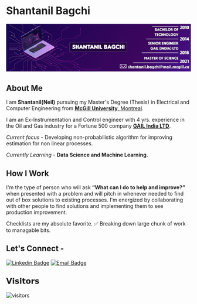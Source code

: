 # Shantanil Bagchi
![](https://github.com/ShantanilBagchi/ShantanilBagchi/blob/master/Dark-Blue-and-Turquoise-Gaming-Youtube-Channel-Art-new-copy.jpg)

<!--### <img src="https://github.com/abhishekapk/abhishekapk/blob/master/Assests/Hi.gif" width="29px"> Hello world!&nbsp;<img src="https://github.com/abhishekapk/abhishekapk/blob/master/Assests/Earth.gif" width="24px">-->


## About Me

I am **Shantanil(Neil)** pursuing my Master's Degree (Thesis) in Electrical and Computer Engineering from <a href="https://www.mcgill.ca//"> <b>McGill University</b>, Montreal</a>.

I am an Ex-Instrumentation and Control engineer with 4 yrs. experience in the Oil and Gas industry for a Fortune 500 company <a href="https://www.gailonline.com/home.html#maincontent"> <b>GAIL India LTD</b></a>. 

*Current focus* - Developing non-probabilistic algorithm for improving estimation for non linear processes. 

*Currently Learning* - **Data Science and Machine Learning**.



## How I Work
I'm the type of person who will ask **“What can I do to help and improve?”** when presented with a problem and will pitch in whenever needed to find out of box solutions to existing processes. I'm energized by collaborating with other people to find solutions and implementing them to see production improvement. 

Checklists are my absolute favorite. ✅ Breaking down large chunk of work to managable bits.



## Let's Connect -

[![Linkedin Badge](https://img.shields.io/badge/-Shantanil-black?style=flat-square&logo=Linkedin&logoColor=white&link=https://www.linkedin.com/in/shantanilbagchi/)](https://www.linkedin.com/in/shantanilbagchi/) 
[![Email Badge](https://img.shields.io/badge/-shantanil.bagchi@mail.mcgill.ca-black?style=flat-square&logo=Gmail&logoColor=white&link=mailto:shantanil.bagchi@mail.mcgill.ca)](mailto:shantanil.bagchi@mail.mcgill.ca)



## 𝗩𝗶𝘀𝗶𝘁𝗼𝗿𝘀

![visitors](https://komarev.com/ghpvc/?username=Shantanil)
<br><br>
<!--⭐ From [Shantanil Bagchi](https://github.com/ShantanilBagchi)-->

![<Stats>](https://github-readme-stats.shantanilbagchi.vercel.app/api?username=<ShantanilBagchi&show_icons=true&theme=radical)

<!--<p align="center">
  <img align="center" src="https://github-readme-stats.vercel.app/api/top-langs/?username=ohidurbappy&theme=radical&hide_langs_below=1&layout=compact" />
  <img align="center" src="https://github-readme-stats.vercel.app/api?username=ohidurbappy&show_icons=true&theme=radical&line_height=21" alt="Ohidur's github stats"/>
</p>-->
